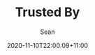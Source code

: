 ---
title: "Trusted By"
date: 2020-11-10T22:00:09+11:00
slug: "trusted-by"
menu: productNav
weight: 4
draft: false
author: Sean
# 2 Col Feature Text to Graphic
introHeader: "Secrect Weapon For Successful Clients"
introPara: Content creation takes forever... <strong>false!</strong> How do some websites produce so much content? They’re probably using us. ContentFlame explodes your content production capacity.
introParaSmaller: "The key to a loyal following? Users adore fresh content to consume. So feed them. Weaponise a single user with the power to produce the output of multiple writers"
introLink: "Here is some good stuff"
introLinkText: "Start a free trial"
introImage: "/images/graphic4.png"

---